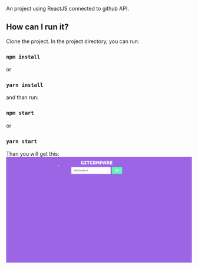 An project using ReactJS connected to github API.

## How can I run it?

Clone the project.
In the project directory, you can run:

### `npm install`

or

### `yarn install`

and than run:

### `npm start`

or

### `yarn start`

Than you will get this:
![](src/assets/app.gif)
